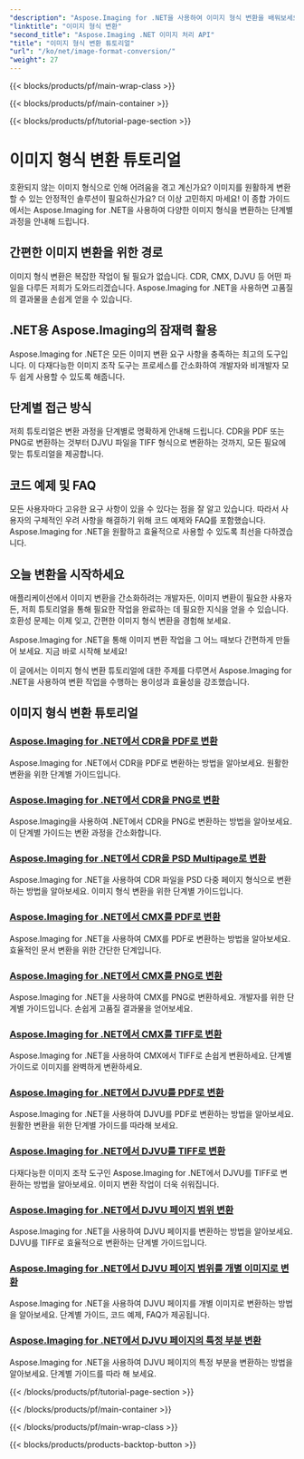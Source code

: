 ```yaml
---
"description": "Aspose.Imaging for .NET을 사용하여 이미지 형식 변환을 배워보세요. CDR, CMX, DJVU 등을 원활하게 변환할 수 있습니다. 완벽한 결과를 위한 전문가 가이드"
"linktitle": "이미지 형식 변환"
"second_title": "Aspose.Imaging .NET 이미지 처리 API"
"title": "이미지 형식 변환 튜토리얼"
"url": "/ko/net/image-format-conversion/"
"weight": 27
---
```


{{< blocks/products/pf/main-wrap-class >}}

{{< blocks/products/pf/main-container >}}

{{< blocks/products/pf/tutorial-page-section >}}

# 이미지 형식 변환 튜토리얼


호환되지 않는 이미지 형식으로 인해 어려움을 겪고 계신가요? 이미지를 원활하게 변환할 수 있는 안정적인 솔루션이 필요하신가요? 더 이상 고민하지 마세요! 이 종합 가이드에서는 Aspose.Imaging for .NET을 사용하여 다양한 이미지 형식을 변환하는 단계별 과정을 안내해 드립니다.

## 간편한 이미지 변환을 위한 경로

이미지 형식 변환은 복잡한 작업이 될 필요가 없습니다. CDR, CMX, DJVU 등 어떤 파일을 다루든 저희가 도와드리겠습니다. Aspose.Imaging for .NET을 사용하면 고품질의 결과물을 손쉽게 얻을 수 있습니다.

## .NET용 Aspose.Imaging의 잠재력 활용

Aspose.Imaging for .NET은 모든 이미지 변환 요구 사항을 충족하는 최고의 도구입니다. 이 다재다능한 이미지 조작 도구는 프로세스를 간소화하여 개발자와 비개발자 모두 쉽게 사용할 수 있도록 해줍니다.

## 단계별 접근 방식

저희 튜토리얼은 변환 과정을 단계별로 명확하게 안내해 드립니다. CDR을 PDF 또는 PNG로 변환하는 것부터 DJVU 파일을 TIFF 형식으로 변환하는 것까지, 모든 필요에 맞는 튜토리얼을 제공합니다.

## 코드 예제 및 FAQ

모든 사용자마다 고유한 요구 사항이 있을 수 있다는 점을 잘 알고 있습니다. 따라서 사용자의 구체적인 우려 사항을 해결하기 위해 코드 예제와 FAQ를 포함했습니다. Aspose.Imaging for .NET을 원활하고 효율적으로 사용할 수 있도록 최선을 다하겠습니다.

## 오늘 변환을 시작하세요

애플리케이션에서 이미지 변환을 간소화하려는 개발자든, 이미지 변환이 필요한 사용자든, 저희 튜토리얼을 통해 필요한 작업을 완료하는 데 필요한 지식을 얻을 수 있습니다. 호환성 문제는 이제 잊고, 간편한 이미지 형식 변환을 경험해 보세요.

Aspose.Imaging for .NET을 통해 이미지 변환 작업을 그 어느 때보다 간편하게 만들어 보세요. 지금 바로 시작해 보세요!

이 글에서는 이미지 형식 변환 튜토리얼에 대한 주제를 다루면서 Aspose.Imaging for .NET을 사용하여 변환 작업을 수행하는 용이성과 효율성을 강조했습니다.

## 이미지 형식 변환 튜토리얼
### [Aspose.Imaging for .NET에서 CDR을 PDF로 변환](./convert-cdr-to-pdf/)
Aspose.Imaging for .NET에서 CDR을 PDF로 변환하는 방법을 알아보세요. 원활한 변환을 위한 단계별 가이드입니다.
### [Aspose.Imaging for .NET에서 CDR을 PNG로 변환](./convert-cdr-to-png/)
Aspose.Imaging을 사용하여 .NET에서 CDR을 PNG로 변환하는 방법을 알아보세요. 이 단계별 가이드는 변환 과정을 간소화합니다.
### [Aspose.Imaging for .NET에서 CDR을 PSD Multipage로 변환](./convert-cdr-to-psd-multipage/)
Aspose.Imaging for .NET을 사용하여 CDR 파일을 PSD 다중 페이지 형식으로 변환하는 방법을 알아보세요. 이미지 형식 변환을 위한 단계별 가이드입니다.
### [Aspose.Imaging for .NET에서 CMX를 PDF로 변환](./convert-cmx-to-pdf/)
Aspose.Imaging for .NET을 사용하여 CMX를 PDF로 변환하는 방법을 알아보세요. 효율적인 문서 변환을 위한 간단한 단계입니다.
### [Aspose.Imaging for .NET에서 CMX를 PNG로 변환](./convert-cmx-to-png/)
Aspose.Imaging for .NET을 사용하여 CMX를 PNG로 변환하세요. 개발자를 위한 단계별 가이드입니다. 손쉽게 고품질 결과물을 얻어보세요.
### [Aspose.Imaging for .NET에서 CMX를 TIFF로 변환](./convert-cmx-to-tiff/)
Aspose.Imaging for .NET을 사용하여 CMX에서 TIFF로 손쉽게 변환하세요. 단계별 가이드로 이미지를 완벽하게 변환하세요.
### [Aspose.Imaging for .NET에서 DJVU를 PDF로 변환](./convert-djvu-to-pdf/)
Aspose.Imaging for .NET을 사용하여 DJVU를 PDF로 변환하는 방법을 알아보세요. 원활한 변환을 위한 단계별 가이드를 따라해 보세요.
### [Aspose.Imaging for .NET에서 DJVU를 TIFF로 변환](./convert-djvu-to-tiff/)
다재다능한 이미지 조작 도구인 Aspose.Imaging for .NET에서 DJVU를 TIFF로 변환하는 방법을 알아보세요. 이미지 변환 작업이 더욱 쉬워집니다.
### [Aspose.Imaging for .NET에서 DJVU 페이지 범위 변환](./convert-range-of-djvu-pages/)
Aspose.Imaging for .NET을 사용하여 DJVU 페이지를 변환하는 방법을 알아보세요. DJVU를 TIFF로 효율적으로 변환하는 단계별 가이드입니다.
### [Aspose.Imaging for .NET에서 DJVU 페이지 범위를 개별 이미지로 변환](./convert-range-of-djvu-pages-to-separate-images/)
Aspose.Imaging for .NET을 사용하여 DJVU 페이지를 개별 이미지로 변환하는 방법을 알아보세요. 단계별 가이드, 코드 예제, FAQ가 제공됩니다.
### [Aspose.Imaging for .NET에서 DJVU 페이지의 특정 부분 변환](./convert-specific-portion-of-djvu-page/)
Aspose.Imaging for .NET을 사용하여 DJVU 페이지의 특정 부분을 변환하는 방법을 알아보세요. 단계별 가이드를 따라 해 보세요.

{{< /blocks/products/pf/tutorial-page-section >}}

{{< /blocks/products/pf/main-container >}}

{{< /blocks/products/pf/main-wrap-class >}}

{{< blocks/products/products-backtop-button >}}